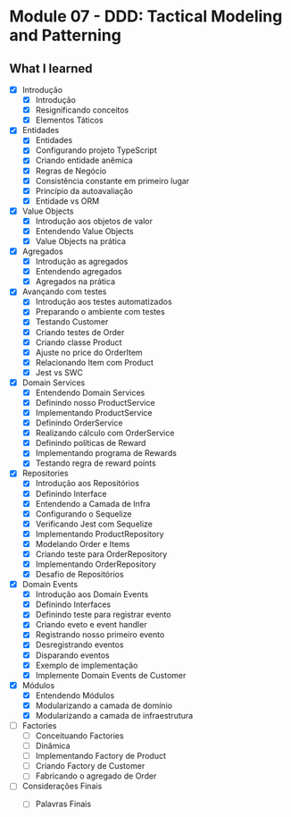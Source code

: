 # Module 07 - DDD: Tactical Modeling and Patterning

## What I learned

- [x] Introdução
  - [x] Introdução
  - [x] Resignificando conceitos
  - [x] Elementos Táticos

- [x] Entidades
  - [x] Entidades
  - [x] Configurando projeto TypeScript
  - [x] Criando entidade anêmica
  - [x] Regras de Negócio
  - [x] Consistência constante em primeiro lugar
  - [x] Princípio da autoavaliação
  - [x] Entidade vs ORM

- [x] Value Objects
  - [x] Introdução aos objetos de valor
  - [x] Entendendo Value Objects
  - [x] Value Objects na prática

- [x] Agregados
  - [x] Introdução as agregados
  - [x] Entendendo agregados
  - [x] Agregados na prática

- [x] Avançando com testes
  - [x] Introdução aos testes automatizados
  - [x] Preparando o ambiente com testes
  - [x] Testando Customer
  - [x] Criando testes de Order
  - [x] Criando classe Product
  - [x] Ajuste no price do OrderItem
  - [x] Relacionando Item com Product
  - [x] Jest vs SWC

- [x] Domain Services
  - [x] Entendendo Domain Services
  - [x] Definindo nosso ProductService
  - [x] Implementando ProductService
  - [x] Definindo OrderService
  - [x] Realizando cálculo com OrderService
  - [x] Definindo políticas de Reward
  - [x] Implementando programa de Rewards
  - [x] Testando regra de reward points

- [x] Repositories
  - [x] Introdução aos Repositórios
  - [x] Definindo Interface
  - [x] Entendendo a Camada de Infra
  - [x] Configurando o Sequelize
  - [x] Verificando Jest com Sequelize
  - [x] Implementando ProductRepository
  - [x] Modelando Order e Items
  - [x] Criando teste para OrderRepository
  - [x] Implementando OrderRepository
  - [x] Desafio de Repositórios

- [x] Domain Events
  - [x] Introdução aos Domain Events
  - [x] Definindo Interfaces
  - [x] Definindo teste para registrar evento
  - [x] Criando eveto e event handler
  - [x] Registrando nosso primeiro evento
  - [x] Desregistrando eventos
  - [x] Disparando eventos
  - [x] Exemplo de implementação
  - [x] Implemente Domain Events de Customer

- [x] Módulos
  - [x] Entendendo Módulos
  - [x] Modularizando a camada de domínio
  - [x] Modularizando a camada de infraestrutura

- [ ] Factories
  - [ ] Conceituando Factories
  - [ ] Dinâmica
  - [ ] Implementando Factory de Product
  - [ ] Criando Factory de Customer
  - [ ] Fabricando o agregado de Order

- [ ] Considerações Finais
  - [ ] Palavras Finais




